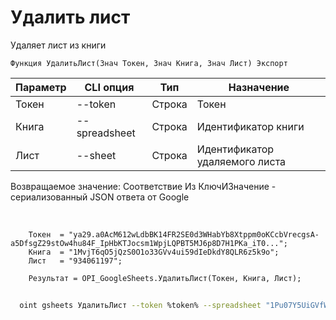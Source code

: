 ﻿---
sidebar_position: 2
---

# Удалить лист
 Удаляет лист из книги



`Функция УдалитьЛист(Знач Токен, Знач Книга, Знач Лист) Экспорт`

  | Параметр | CLI опция | Тип | Назначение |
  |-|-|-|-|
  | Токен | --token | Строка | Токен |
  | Книга | --spreadsheet | Строка | Идентификатор книги |
  | Лист | --sheet | Строка | Идентификатор удаляемого листа |

  
  Возвращаемое значение:   Соответствие Из КлючИЗначение - сериализованный JSON ответа от Google

<br/>




```bsl title="Пример кода"
    Токен  = "ya29.a0AcM612wLdbBK14FR2SE0d3WHabYb8Xtppm0oKCcbVrecgsA-a5DfsgZ29stOw4hu84F_IpHbKTJocsm1WpjLQPBT5MJ6p8D7H1PKa_iT0...";
    Книга  = "1MvjT6qO5jQzS0O1o33GVv4ui59dIeDkdY8QLR6z5k9o";
    Лист   = "934061197";

    Результат = OPI_GoogleSheets.УдалитьЛист(Токен, Книга, Лист);
```



```sh title="Пример команды CLI"
    
  oint gsheets УдалитьЛист --token %token% --spreadsheet "1Pu07Y5UiGVfW4fqfP7tcSQtdSX_2wdm2Ih23zlxJJwc" --sheet "1790807910"

```

```json title="Результат"

```
